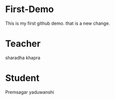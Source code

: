 # First-Demo
This is my first github demo.
that is a new change.

# Teacher 
sharadha khapra 

# Student
Premsagar yaduwanshi
